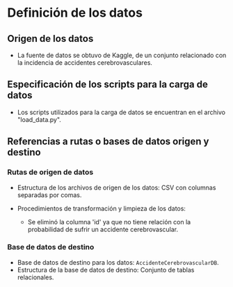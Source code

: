 # Definición de los datos

## Origen de los datos

- La fuente de datos se obtuvo de Kaggle, de un conjunto relacionado con la incidencia de accidentes cerebrovasculares.

## Especificación de los scripts para la carga de datos

- Los scripts utilizados para la carga de datos se encuentran en el archivo "load_data.py".

## Referencias a rutas o bases de datos origen y destino

### Rutas de origen de datos

- Estructura de los archivos de origen de los datos: CSV con columnas separadas por comas.

- Procedimientos de transformación y limpieza de los datos:
  - Se eliminó la columna 'id' ya que no tiene relación con la probabilidad de sufrir un accidente cerebrovascular.


### Base de datos de destino

- Base de datos de destino para los datos: `AccidenteCerebrovascularDB`.
- Estructura de la base de datos de destino: Conjunto de tablas relacionales.
